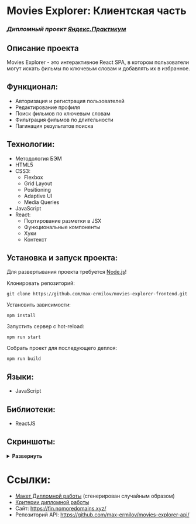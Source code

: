 # Movies Explorer: Клиентская часть

### *Дипломный проект [Яндекс.Практикум](https://practicum.yandex.ru/web/)*

## Описание проекта
<p>Movies Explorer - это интерактивное React <span title="Single Page Application">SPA</span>, в котором пользователи могут искать фильмы по ключевым словам и добавлять их в избранное.</p>

## Функционал:
- Авторизация и регистрация пользователей
- Редактирование профиля
- Поиск фильмов по ключевым словам
- Фильтрация фильмов по длительности
- Пагинация результатов поиска

## Технологии:
- Методология БЭМ
- HTML5
- CSS3:
  - Flexbox
  - Grid Layout
  - Positioning
  - Adaptive UI
  - Media Queries
- JavaScript
- React:
  - Портирование разметки в JSX
  - Функциональные компоненты
  - Хуки
  - Контекст

## Установка и запуск проекта:

Для развертывания проекта требуется [Node.js](https://nodejs.org)!

Клонировать репозиторий:

    git clone https://github.com/max-ermilov/movies-explorer-frontend.git

Установить зависимости:

    npm install

Запустить сервер с hot-reload:

    npm run start

Собрать проект для последующего деплоя:

    npm run build

## Языки:
- JavaScript

## Библиотеки:
- ReactJS

## Скриншоты:
<details><summary><b>Развернуть</b></summary>

[![movies-explorer-frontend-1](https://user-images.githubusercontent.com/93122869/195879866-03611bd5-cac4-4c7f-8a2d-2f66108bd573.png)](https://github.com/max-ermilov/movies-explorer-frontend)
[![movies-explorer-frontend-2](https://user-images.githubusercontent.com/93122869/195879901-2c038681-97fc-4d35-88b4-87c9f26e9dd1.png)](https://github.com/max-ermilov/movies-explorer-frontend)
[![movies-explorer-frontend-3](https://user-images.githubusercontent.com/93122869/195893661-644a21b3-1270-48c3-abb4-a0931699af0c.png)](https://github.com/max-ermilov/movies-explorer-frontend)
[![movies-explorer-frontend-4](https://user-images.githubusercontent.com/93122869/195893667-9ed4192b-2098-4e35-9362-180855e6b890.png)](https://github.com/max-ermilov/movies-explorer-frontend)
[![movies-explorer-frontend-5](https://user-images.githubusercontent.com/93122869/195893665-bb1c7673-8aa8-4675-abfd-397fd9320946.png)](https://github.com/max-ermilov/movies-explorer-frontend)

</details>

# Ссылки:
- [Макет Дипломной работы](https://www.figma.com/file/wi6oZpvRle9cntFlBVddfL/Diploma-(Copy)) (сгенерирован случайным образом)
- [Критерии дипломной работы](https://code.s3.yandex.net/web-developer/static/new-program/web-diploma-criteria-2.0/index.html#js)
- Сайт: https://fin.nomoredomains.xyz/
- Репозиторий API: https://github.com/max-ermilov/movies-explorer-api/
